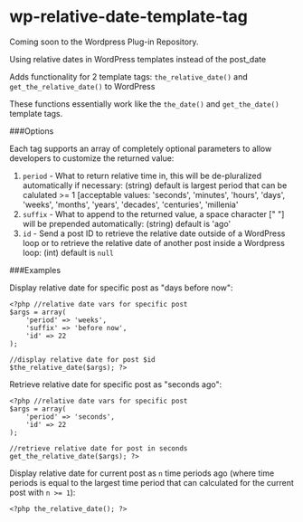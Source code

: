 wp-relative-date-template-tag
=============================

Coming soon to the Wordpress Plug-in Repository.

Using relative dates in WordPress templates instead of the post_date

Adds functionality for 2 template tags:  `the_relative_date()` and `get_the_relative_date()` to WordPress

These functions essentially work like the `the_date()` and `get_the_date()` template tags.

###Options

Each tag supports an array of completely optional parameters to allow developers to customize the returned value:

1. `period` - What to return relative time in, this will be de-pluralized automatically if necessary: (string) default is largest period that can be calulated >= 1 [acceptable values: 'seconds', 'minutes', 'hours', 'days', 'weeks', 'months', 'years', 'decades', 'centuries', 'millenia'
2. `suffix` - What to append to the returned value, a space character [" "] will be prepended automatically: (string) default is 'ago'
3. `id` - Send a post ID to retrieve the relative date outside of a WordPress loop or to retrieve the relative date of another post inside a Wordpress loop: (int) default is `null`

###Examples

Display relative date for specific post as "days before now":

	<?php //relative date vars for specific post
	$args = array(
		'period' => 'weeks',
		'suffix' => 'before now',
		'id' => 22
	);
	
	//display relative date for post $id
	$the_relative_date($args); ?>

Retrieve relative date for specific post as "seconds ago":

	<?php //relative date vars for specific post
	$args = array(
		'period' => 'seconds',
		'id' => 22
	);
	
	//retrieve relative date for post in seconds
	get_the_relative_date($args); ?>

Display relative date for current post as `n` time periods ago (where time periods is equal to the largest time period that can calculated for the current post with `n >= 1`):

	<?php the_relative_date(); ?>